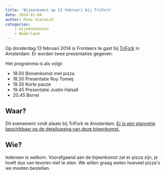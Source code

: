 ```yaml
---
title: 'Bijeenkomst op 13 februari bij TriFork'
date: 2014-01-04
author: Mike Vierwind
categories:
    - bijeenkomsten
    - Nederland
---
```


Op donderdag 13 februari 2014 is Fronteers te gast bij [TriFork](http://www.trifork.nl/) in Amsterdam. Er worden twee presentaties gegeven.

Het programma is als volgt:

-   18.00 Binnenkomst met pizza
-   18.30 Presentatie Roy Tomeij
-   19.30 Korte pauze
-   19.45 Presentatie Justin Halsall
-   20.45 Borrel

## Waar?

Dit evenement vindt plaats bij TriFork te Amsterdam. [Er is een plannetje beschikbaar op de detailpagina van deze bijeenkomst.](/bijeenkomsten/2014/trifork)

## Wie?

Iedereen is welkom. Voorafgaand aan de bijeenkomst zal er pizza zijn, je hoeft dus van tevoren niet te eten. We willen graag weten hoeveel pizza's we moeten bestellen. 
